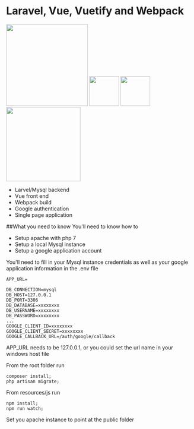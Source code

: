 # Laravel, Vue, Vuetify and Webpack
<p float="left">
  <img width="220" src="https://raw.githubusercontent.com/laravel/art/master/logo-lockup/5%20SVG/2%20CMYK/1%20Full%20Color/laravel-logolockup-cmyk-red.svg"/>
  <img width="80" src="https://vuejs.org/images/logo.png" /> 
  <img width="80" src="https://webpack.js.org/assets/icon-square-big.svg"/>
  <img width="200" src="https://www.google.com/images/branding/googlelogo/2x/googlelogo_color_272x92dp.png"/>
</p>

- Larvel/Mysql backend
- Vue front end
- Webpack build
- Google authentication
- Single page application

##What you need to know
You'll need to know how to
- Setup apache with php 7
- Setup a local Mysql instance
- Setup a google application account


You'll need to fill in your Mysql instance credentials as well as your google application information in the .env file
```
APP_URL=

DB_CONNECTION=mysql
DB_HOST=127.0.0.1
DB_PORT=3306
DB_DATABASE=xxxxxxxx
DB_USERNAME=xxxxxxxx
DB_PASSWORD=xxxxxxxx
...
GOOGLE_CLIENT_ID=xxxxxxxx
GOOGLE_CLIENT_SECRET=xxxxxxxx
GOOGLE_CALLBACK_URL=/auth/google/callback
```
APP_URL needs to be 127.0.0.1, or you could set the url name in your windows host file

From the root folder run
```
composer install;
php artisan migrate;
```
From resources/js run
```
npm install;
npm run watch;
```

Set you apache instance to point at the public folder

